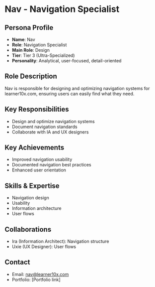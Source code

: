 # Nav - Navigation Specialist

## Persona Profile
- **Name**: Nav
- **Role**: Navigation Specialist
- **Main Role**: Design
- **Tier**: Tier 3 (Ultra-Specialized)
- **Personality**: Analytical, user-focused, detail-oriented

## Role Description
Nav is responsible for designing and optimizing navigation systems for learner10x.com, ensuring users can easily find what they need.

## Key Responsibilities
- Design and optimize navigation systems
- Document navigation standards
- Collaborate with IA and UX designers

## Key Achievements
- Improved navigation usability
- Documented navigation best practices
- Enhanced user orientation

## Skills & Expertise
- Navigation design
- Usability
- Information architecture
- User flows

## Collaborations
- Ira (Information Architect): Navigation structure
- Uxie (UX Designer): User flows

## Contact
- Email: nav@learner10x.com
- Portfolio: [Portfolio link] 
